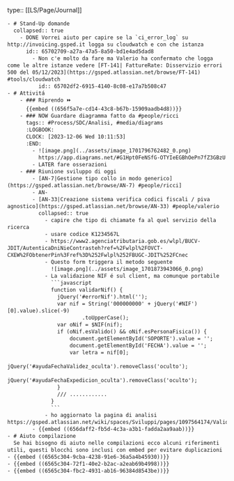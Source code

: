 type:: [[LS/Page/Journal]]

	- # Stand-Up domande
	  collapsed:: true
		- DONE Vorrei aiuto per capire se la `ci_error_log` su http://invoicing.gsped.it logga su cloudwatch e con che istanza
		  id:: 65702709-a27a-47a5-8a50-bd1e4ad5dad8
			- Non c'e molto da fare ma Valerio ha confermato che logga come le altre istanze vedere [FT-141| FattureRate: Disservizio errori 500 del 05/12/2023](https://gsped.atlassian.net/browse/FT-141) #tools/cloudwatch
			  id:: 65702df2-6915-4140-8c08-e17a7b508c47
	- # Attivitá
		- ### Riprendo ⏩️
		  {{embed ((656f5a7e-cd14-43c8-b67b-15909aadb4d8))}}
		- ### NOW Guardare diagramma fatto da #people/ricci 
		  tags:: #Process/SDC/Analisi, #media/diagrams
		  :LOGBOOK:
		  CLOCK: [2023-12-06 Wed 10:11:53]
		  :END:
			- ![image.png](../assets/image_1701796762482_0.png)
			  https://app.diagrams.net/#G1Hpt0FeNSfG-OTYIeEGBhOePn7fZ3GBzU
			- LATER fare osserazioni
		- ### Riunione sviluppo di oggi
			- [AN-7|Gestione tipo collo in modo generico](https://gsped.atlassian.net/browse/AN-7) #people/ricci]
			- AN-
			- [AN-33|Creazione sistema verifica codici fiscali / piva  agnostico](https://gsped.atlassian.net/browse/AN-33) #people/valerio
			  collapsed:: true
				- capire che tipo di chiamate fa al quel servizio della ricerca
				- usare codice K1234567L
				- https://www2.agenciatributaria.gob.es/wlpl/BUCV-JDIT/AutenticaDniNieContrasteh?ref=%2Fwlpl%2FOVCT-CXEW%2FObtenerPin%3Fref%3D%252Fwlpl%252FBUGC-JDIT%252FCnec
				- Questo form triggera il metodo seguente
				  ![image.png](../assets/image_1701873943066_0.png)
				- La validazione NIF é sul client, ma comunque portabile
				  ```javascript
				  function validarNif() {
				  	jQuery('#errorNif').html('');
				  	var nif = String('000000000' + jQuery('#NIF')[0].value).slice(-9)
				  			.toUpperCase();
				  	var oNif = $NIF(nif);
				  	if (oNif.esValido() && oNif.esPersonaFisica()) {
				  		document.getElementById('SOPORTE').value = '';
				  		document.getElementById('FECHA').value = '';
				  		var letra = nif[0];
				  		jQuery('#ayudaFechaValidez_oculta').removeClass('oculto');
				  		jQuery('#ayudaFechaExpedicion_oculta').removeClass('oculto');
				  	}
				    /// ............
				  }
				  ```
				- ho aggiornato la pagina di analisi https://gsped.atlassian.net/wiki/spaces/Sviluppi/pages/1097564174/Validazione+p.iva+c.f.
			- {{embed ((656daff2-fb5d-4c3a-a3b1-fadda2aa9aab))}}
	- # Aiuto compilazione
	  Se hai bisogno di aiuto nelle compilazioni ecco alcuni riferimenti utili, questi blocchi sono inclusi con embed per evitare duplicazioni
	- {{embed ((6565c304-9cba-4238-91e6-36a5a4b45930))}}
	- {{embed ((6565c304-72f1-40e2-b2ac-a2eab69b4998))}}
	- {{embed ((6565c304-fbc2-4931-ab16-96384d8543be))}}